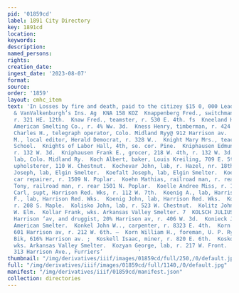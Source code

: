 ```yaml
---
pid: '01859cd'
label: 1891 City Directory
key: 1891cd
location: 
keywords: 
description: 
named_persons: 
rights: 
creation_date: 
ingest_date: '2023-08-07'
format: 
source: 
order: '1859'
layout: cmhc_item
text: 'In Losses by fire and death, paid to the citizey $15 0, 000 Leadville by Steel
  & VanValkenburgh’s Ins. Ag  KNA 158 KOZ  Knappenberg Fred., switchman U. P. Ry.,
  r. 321 HE. 12th.  Knaw Fred., teamster, r. 530 E. 4th. fs  Kneeland Henry T., bkkpr,
  American Smelting Co., r. 4% Ww. 3d.  Kness Henry, timberman, r. 424 E. 6th. ‘  Knight
  Charles H., telegraph operator, Colo. Midland Ryy@ 912 Harrison av.  Knight James
  M., local editor, Herald Democrat, r. 328 W..  Knight Mary Mrs., teacher, Central
  School.  Knights of Labor Hall, 4th, se. cor. Pine.  Kniphausen Edmund M., clk,
  r. 132 W. 3d.  Kniphausen Frank E., grocer, 218 W. 4th, r. 132 W. 3d.  Kobe F.,
  lab, Colo. Midland Ry.  Koch Albert, baker, Louis Kreiling, 709 E. 5th.  Koch Conrad,
  upholsterer, 110 W. Chestnut.  Kochevar John, lab, r. Hazel, nr. 18th.  Kochevar
  Joseph, lab, Elgin Smelter.  Koefalt Joseph, lab, Elgin Smelter.  Koehn Joseph,
  car repairer, r. 1509 N. Poplar.  Koehn Mathias, railroad man, r. rear 1419 N. Poplar.  Koehn
  Tony, railroad man, r. rear 1501 N. Poplar.  Koelle Andree Miss, r. 112 W. 7th.  Koelle
  Carl, supt, Harrison Red. Wks, r. 112 W. 7th.  Koenig A., lab, Harrison Red. Wks.  Koenig
  F., lab, Harrison Red. Wks.  Koenig John, lab, Harrison Red. Wks.  Kolb Annie Mrs.,
  r. 208 S. Maple.  Kolisko John, lab, r. 523 W. Chestnut.  Kolitz John, lab, r. 606
  W. Elm.  Kollar Frank, wks. Arkansas Valley Smelter. 7  KOLSCH JULIUS, saloon, 124
  Harrison ‘av, and druggist, 20% Harrison av, r. 406 W. 3d.  Konieck Joseph, lab,
  American Smelter.  Konkel John W.., carpenter, r. 8323 E. 4th.  Korn Daniel, saloon,
  601 Harrison av, r. 212 W. 6th. —  Korn William H., foreman, U. P. Ry., r. Callaway
  Bik, 616% Harrison av. ;  Koskell Isaac, miner, r. 820 E. 6th.  Koskotchy John,
  wks. Arkansas Valley Smelter.  Kozyan George, lab, r. 217 W. Front.  Brown & Morgan,
  313 Harrison Ave., Furriers’           '
thumbnail: "/img/derivatives/iiif/images/01859cd/full/250,/0/default.jpg"
full: "/img/derivatives/iiif/images/01859cd/full/1140,/0/default.jpg"
manifest: "/img/derivatives/iiif/01859cd/manifest.json"
collection: directories
---
```

